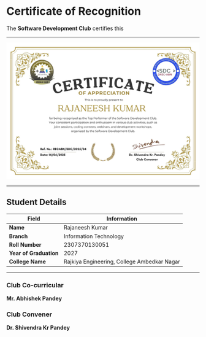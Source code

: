 # Certificate of Recognition

The **Software Development Club** certifies this

---
![recabn/sdc/2025/04](https://github.com/Software-Development-Club-REC-ABN/SDC-open/blob/main/Assets/recabnsdc202504.jpg)


---
## Student Details

| Field               | Information              |
|---------------------|---------------------------|
| **Name**            | Rajaneesh Kumar            |
| **Branch**          | Information Technology     |
| **Roll Number**     | 2307370130051              |
| **Year of Graduation** | 2027                    |
| **College Name**    |Rajkiya Engineering, College Ambedkar Nagar|

---

### Club Co-curricular 
**Mr. Abhishek Pandey**

### Club Convener  
**Dr. Shivendra Kr Pandey**
